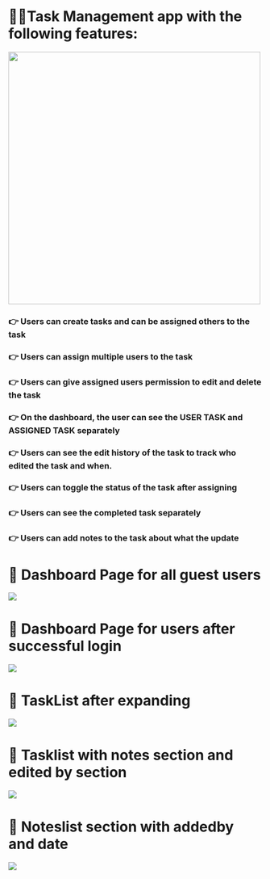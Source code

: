 <h1>📝📝Task Management app with the following features:</h1>
<img src="https://github.com/user-attachments/assets/d9a9c57b-c539-43ae-a323-3585b93cade8" width="500px" />

<h3>👉 Users can create tasks and can be assigned others to the task </h3>
<h3>👉 Users can assign multiple users to the task </h3>
<h3>👉 Users can give assigned users permission to edit and delete the task </h3>
<h3>👉 On the dashboard, the user can see the USER TASK and ASSIGNED TASK separately </h3>
<h3>👉 Users can see the edit history of the task to track who edited the task and when. </h3>
<h3>👉 Users can toggle the status of the task after assigning </h3>
<h3>👉 Users can see the completed task separately </h3>
<h3>👉 Users can add notes to the task about what the update </h3>



 <h1>📝 Dashboard Page for all guest users</h1>
<img src="https://github.com/user-attachments/assets/3d896891-b1f4-4185-9158-59dbde7fd9f7" />

<h1>📝 Dashboard Page for users after successful login</h1>
<img src="https://github.com/user-attachments/assets/d6d6320d-023f-42be-a562-a90eb94d6bf1" />

<h1>📝 TaskList after expanding</h1>
<img src="https://github.com/user-attachments/assets/7ae8a47d-dbb6-46d8-ab4f-7b3ad3d7b868" />

<h1>📝 Tasklist with notes section and edited by section</h1>
<img src="https://github.com/user-attachments/assets/13b36421-1c0c-4b06-b86f-45418840cd24" />

<h1>📝 Noteslist section with addedby and date</h1>
<img src="https://github.com/user-attachments/assets/68361d85-a400-4a91-85f1-805caa11b311" />
